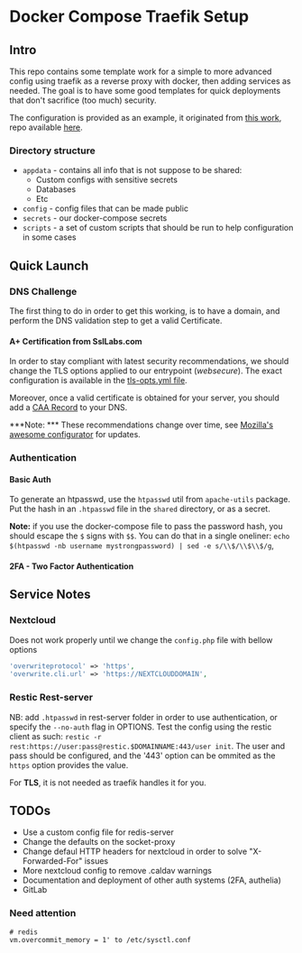 # Docker Compose Traefik Setup

## Intro

This repo contains some template work for a simple to more advanced config using traefik as a reverse proxy with docker, then adding services as needed. The goal is to have some good templates for quick deployments that don't sacrifice (too much) security.

The configuration is provided as an example, it originated from [this work](https://www.smarthomebeginner.com/traefik-2-docker-tutorial/#Traefik_2_Configuration), repo available [here](https://github.com/htpcBeginner/docker-traefik).

### Directory structure

* `appdata` - contains all info that is not suppose to be shared: 
    - Custom configs with sensitive secrets
    - Databases
    - Etc
* `config` - config files that can be made public
* `secrets` - our docker-compose secrets
* `scripts` - a set of custom scripts that should be run to help configuration in some cases

## Quick Launch

### DNS Challenge

The first thing to do in order to get this working, is to have a domain, and perform the DNS validation step to get a valid Certificate.
#### A+ Certification from SslLabs.com

In order to stay compliant with latest security recommendations, we should change the TLS options applied to our entrypoint (*websecure*). The exact configuration is available in the [tls-opts.yml file](./config/traefik2/rules/tls-opts.yml).

Moreover, once a valid certificate is obtained for your server, you should add a [CAA Record](https://letsencrypt.org/docs/caa/) to your DNS.

***Note: *** These recommendations change over time, see [Mozilla's awesome configurator](https://ssl-config.mozilla.org/) for updates.

### Authentication

#### Basic Auth

To generate an htpasswd, use the `htpasswd` util from `apache-utils` package.
Put the hash in an `.htpasswd` file in the `shared` directory, or as a secret.

**Note:** if you use the docker-compose file to pass the password hash, you should escape the `$` signs with `$$`. You can do that in a single oneliner: `echo $(htpasswd -nb username mystrongpassword) | sed -e s/\\$/\\$\\$/g`,

#### 2FA - Two Factor Authentication


## Service Notes

### Nextcloud

Does not work properly until we change the `config.php` file with bellow options

```php
'overwriteprotocol' => 'https',
'overwrite.cli.url' => 'https://NEXTCLOUDDOMAIN',

```
### Restic Rest-server

NB: add `.htpasswd` in rest-server folder in order to use authentication, or specify the `--no-auth` flag in OPTIONS.
Test the config using the restic client as such: `restic -r rest:https://user:pass@restic.$DOMAINNAME:443/user init`. The user and pass should be configured, and the '443' option can be ommited as the `https` option provides the value.

For **TLS**, it is not needed as traefik handles it for you.

## TODOs

- Use a custom config file for redis-server
- Change the defaults on the socket-proxy
- Change defaul HTTP headers for nextcloud in order to solve "X-Forwarded-For" issues
- More nextcloud config to remove .caldav warnings
- Documentation and deployment of other auth systems (2FA, authelia)
- GitLab 

### Need attention

```
# redis
vm.overcommit_memory = 1' to /etc/sysctl.conf
```